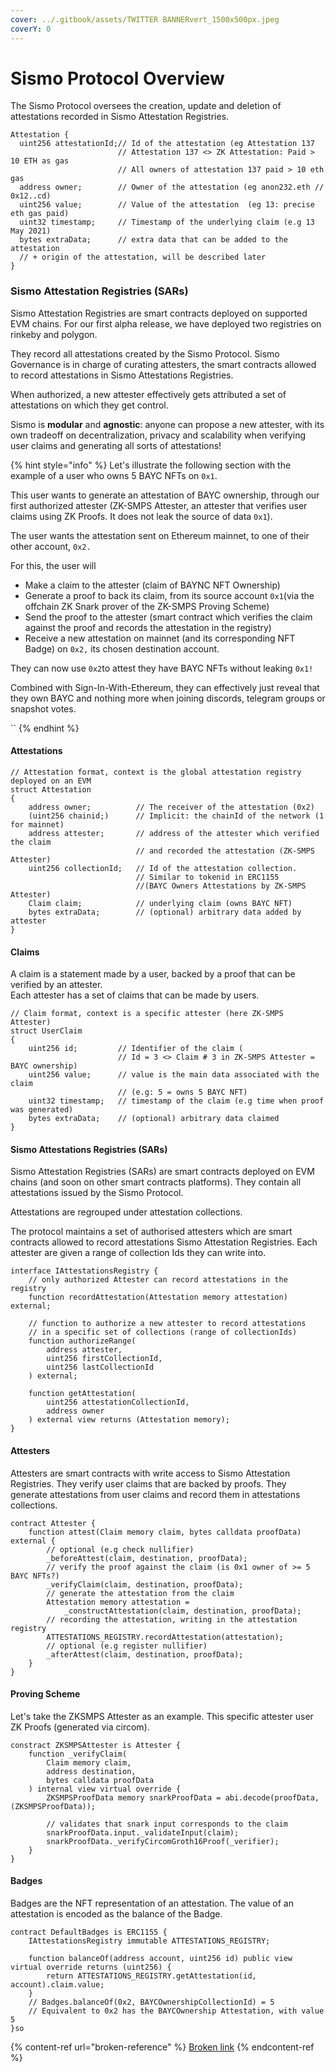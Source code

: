 ```yaml
---
cover: ../.gitbook/assets/TWITTER BANNERvert_1500x500px.jpeg
coverY: 0
---
```


# Sismo Protocol Overview

The Sismo Protocol oversees the creation, update and deletion of attestations recorded in Sismo Attestation Registries.&#x20;



```solidity
Attestation {
  uint256 attestationId;// Id of the attestation (eg Attestation 137
                        // Attestation 137 <> ZK Attestation: Paid > 10 ETH as gas
                        // All owners of attestation 137 paid > 10 eth gas
  address owner;        // Owner of the attestation (eg anon232.eth // 0x12..cd)
  uint256 value;        // Value of the attestation  (eg 13: precise eth gas paid)
  uint32 timestamp;     // Timestamp of the underlying claim (e.g 13 May 2021)
  bytes extraData;      // extra data that can be added to the attestation
  // + origin of the attestation, will be described later
}
```

### Sismo Attestation Registries (SARs)

Sismo Attestation Registries are smart contracts deployed on supported EVM chains. For our first alpha release, we have deployed two registries on rinkeby and polygon.

They record all attestations created by the Sismo Protocol. Sismo Governance is in charge of curating attesters, the smart contracts allowed to record attestations in Sismo Attestations Registries.&#x20;





When authorized, a new attester effectively gets attributed a set of attestations on which they get control.

Sismo is **modular** and **agnostic**: anyone can propose a new attester, with its own tradeoff on decentralization, privacy and scalability when verifying user claims and generating all sorts of attestations!

{% hint style="info" %}
Let's illustrate the following section with the example of a user who owns 5 BAYC NFTs on `0x1`.&#x20;

This user wants to generate an attestation of BAYC ownership, through our first authorized attester (ZK-SMPS Attester, an attester that verifies user claims using ZK Proofs. It does not leak the source of data `0x1`).&#x20;

The user wants the attestation sent on Ethereum mainnet, to one of their other account, `0x2.`

For this, the user will&#x20;

* Make a claim to the attester (claim of BAYNC NFT Ownership)
* Generate a proof to back its claim, from its source account `0x1`(via the offchain ZK Snark prover of the ZK-SMPS Proving Scheme)
* Send the proof to the attester (smart contract which verifies the claim against the proof and records the attestation in the registry)
* Receive a new attestation on mainnet (and its corresponding NFT Badge) on `0x2,` its chosen destination account.

They can now use `0x2`to attest they have BAYC NFTs without leaking `0x1!`

Combined with Sign-In-With-Ethereum, they can effectively just reveal that they own BAYC and nothing more when joining discords, telegram groups or snapshot votes.

``
{% endhint %}

#### Attestations

```solidity
// Attestation format, context is the global attestation registry deployed on an EVM
struct Attestation
{
    address owner;          // The receiver of the attestation (0x2)
    (uint256 chainid;)      // Implicit: the chainId of the network (1 for mainnet)
    address attester;       // address of the attester which verified the claim
                            // and recorded the attestation (ZK-SMPS Attester)
    uint256 collectionId;   // Id of the attestation collection.
                            // Similar to tokenid in ERC1155
                            //(BAYC Owners Attestations by ZK-SMPS Attester)
    Claim claim;            // underlying claim (owns BAYC NFT)
    bytes extraData;        // (optional) arbitrary data added by attester
}

```

#### Claims

A claim is a statement made by a user, backed by a proof that can be verified by an attester. \
Each attester has a set of claims that can be made by users.

```solidity
// Claim format, context is a specific attester (here ZK-SMPS Attester)
struct UserClaim 
{
    uint256 id;         // Identifier of the claim (
                        // Id = 3 <> Claim # 3 in ZK-SMPS Attester = BAYC ownership)
    uint256 value;      // value is the main data associated with the claim
                        // (e.g: 5 = owns 5 BAYC NFT)
    uint32 timestamp;   // timestamp of the claim (e.g time when proof was generated)
    bytes extraData;    // (optional) arbitrary data claimed
}
```

#### Sismo Attestations Registries (SARs)

Sismo Attestation Registries (SARs) are smart contracts deployed on EVM chains (and soon on other smart contracts platforms). They contain all attestations issued by the Sismo Protocol.

Attestations are regrouped under attestation collections.&#x20;

The protocol maintains a set of authorised attesters which are smart contracts allowed to record attestations Sismo Attestation Registries. Each attester are given a range of collection Ids they can write into.

```solidity
interface IAttestationsRegistry {
    // only authorized Attester can record attestations in the registry
    function recordAttestation(Attestation memory attestation) external;
    
    // function to authorize a new attester to record attestations 
    // in a specific set of collections (range of collectionIds)
    function authorizeRange(
        address attester,
        uint256 firstCollectionId,
        uint256 lastCollectionId
    ) external;
    
    function getAttestation(
        uint256 attestationCollectionId,
        address owner
    ) external view returns (Attestation memory);
}
```

#### Attesters

Attesters are smart contracts with write access to Sismo Attestation Registries. They verify user claims that are backed by proofs. They generate attestations from user claims and record them in attestations collections.

```solidity
contract Attester {
    function attest(Claim memory claim, bytes calldata proofData) external {
        // optional (e.g check nullifier)
        _beforeAttest(claim, destination, proofData);
        // verify the proof against the claim (is 0x1 owner of >= 5 BAYC NFTs?)
        _verifyClaim(claim, destination, proofData);
        // generate the attestation from the claim
        Attestation memory attestation = 
            _constructAttestation(claim, destination, proofData);
        // recording the attestation, writing in the attestation registry
        ATTESTATIONS_REGISTRY.recordAttestation(attestation);
        // optional (e.g register nullifier)
        _afterAttest(claim, destination, proofData);
    }
}
```

#### Proving Scheme

Let's take the ZKSMPS Attester as an example. This specific attester user ZK Proofs (generated via circom).

```solidity
constract ZKSMPSAttester is Attester {
    function _verifyClaim(
        Claim memory claim,
        address destination,
        bytes calldata proofData
    ) internal view virtual override {
        ZKSMPSProofData memory snarkProofData = abi.decode(proofData, (ZKSMPSProofData));

        // validates that snark input corresponds to the claim
        snarkProofData.input._validateInput(claim);
        snarkProofData._verifyCircomGroth16Proof(_verifier);
    }
}
```

#### Badges

Badges are the NFT representation of an attestation. The value of an attestation is encoded as the balance of the Badge.

```solidity
contract DefaultBadges is ERC1155 {
    IAttestationsRegistry immutable ATTESTATIONS_REGISTRY;

    function balanceOf(address account, uint256 id) public view virtual override returns (uint256) {
        return ATTESTATIONS_REGISTRY.getAttestation(id, account).claim.value;
    }
    // Badges.balanceOf(0x2, BAYCOwnershipCollectionId) = 5
    // Equivalent to 0x2 has the BAYCOwnership Attestation, with value 5
}so
```

{% content-ref url="broken-reference" %}
[Broken link](broken-reference)
{% endcontent-ref %}

